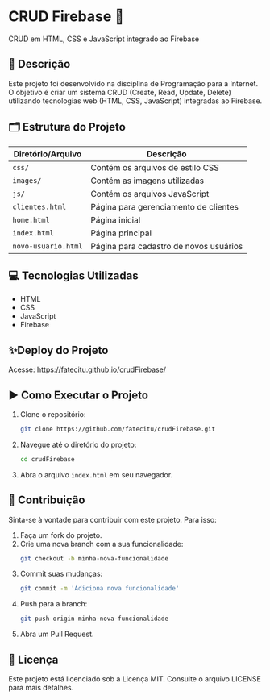 # CRUD Firebase 🚀

CRUD em HTML, CSS e JavaScript integrado ao Firebase

## 📄 Descrição

Este projeto foi desenvolvido na disciplina de Programação para a Internet. O objetivo é criar um sistema CRUD (Create, Read, Update, Delete) utilizando tecnologias web (HTML, CSS, JavaScript) integradas ao Firebase.

## 🗂 Estrutura do Projeto

| Diretório/Arquivo          | Descrição                           |
|----------------------------|-------------------------------------|
| `css/`                     | Contém os arquivos de estilo CSS    |
| `images/`                  | Contém as imagens utilizadas        |
| `js/`                      | Contém os arquivos JavaScript       |
| `clientes.html`            | Página para gerenciamento de clientes |
| `home.html`                | Página inicial                      |
| `index.html`               | Página principal                    |
| `novo-usuario.html`        | Página para cadastro de novos usuários |

## 💻 Tecnologias Utilizadas

- HTML
- CSS
- JavaScript
- Firebase

## ✨Deploy do Projeto

Acesse: https://fatecitu.github.io/crudFirebase/

## ▶️ Como Executar o Projeto

1. Clone o repositório:
    ```sh
    git clone https://github.com/fatecitu/crudFirebase.git
    ```

2. Navegue até o diretório do projeto:
    ```sh
    cd crudFirebase
    ```

3. Abra o arquivo `index.html` em seu navegador.

## 🤝 Contribuição

Sinta-se à vontade para contribuir com este projeto. Para isso:

1. Faça um fork do projeto.
2. Crie uma nova branch com a sua funcionalidade:
    ```sh
    git checkout -b minha-nova-funcionalidade
    ```
3. Commit suas mudanças:
    ```sh
    git commit -m 'Adiciona nova funcionalidade'
    ```
4. Push para a branch:
    ```sh
    git push origin minha-nova-funcionalidade
    ```
5. Abra um Pull Request.

## 📝 Licença

Este projeto está licenciado sob a Licença MIT. Consulte o arquivo LICENSE para mais detalhes.

